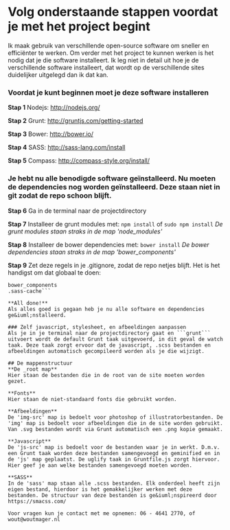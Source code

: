 # Volg onderstaande stappen voordat je met het project begint
Ik maak gebruik van verschillende open-source software om sneller en effici&euml;nter te werken. Om verder met het project te kunnen werken is het nodig dat je die software installeert. Ik leg niet in detail uit hoe je de verschillende software installeert, dat wordt op de verschillende sites duidelijker uitgelegd dan ik dat kan.

### Voordat je kunt beginnen moet je deze software installeren
**Stap 1**
Nodejs: http://nodejs.org/

**Stap 2**
Grunt: http://gruntjs.com/getting-started

**Stap 3**
Bower: http://bower.io/

**Stap 4**
SASS: http://sass-lang.com/install

**Stap 5**
Compass: http://compass-style.org/install/

### Je hebt nu alle benodigde software ge&iuml;nstalleerd. Nu moeten de dependencies nog worden ge&iuml;nstalleerd. Deze staan niet in git zodat de repo schoon blijft.
**Stap 6**
Ga in de terminal naar de projectdirectory

**Stap 7**
Installeer de grunt modules met:
```npm install``` of ```sudo npm install```
*De grunt modules staan straks in de map 'node_modules'*

**Stap 8**
Installeer de bower dependencies met:
```bower install```
*De bower dependencies staan straks in de map 'bower_components'*

**Stap 9**
Zet deze regels in je .gitignore, zodat de repo netjes blijft. Het is het handigst om dat globaal te doen:
```node_modules
bower_components
.sass-cache```

**All done!**
Als alles goed is gegaan heb je nu alle software en dependencies ge&iuml;nstalleerd.

### Zelf javascript, stylesheet, en afbeeldingen aanpassen
Als je in je terminal naar de projectdirectory gaat en ```grunt``` uitvoert wordt de default Grunt taak uitgevoerd, in dit geval de watch taak. Deze taak zorgt ervoor dat de javascript, .scss bestanden en afbeeldingen automatisch gecompileerd worden als je die wijzigt.

## De mappenstructuur
**De _root map**
Hier staan de bestanden die in de root van de site moeten worden gezet.

**Fonts**
Hier staan de niet-standaard fonts die gebruikt worden.

**Afbeeldingen**
De 'img-src' map is bedoelt voor photoshop of illustratorbestanden. De 'img' map is bedoelt voor afbeeldingen die in de site worden gebruikt. Van .svg bestanden wordt via Grunt automatisch een .png kopie gemaakt.

**Javascript**
De 'js-src' map is bedoelt voor de bestanden waar je in werkt. D.m.v. een Grunt taak worden deze bestanden samengevoegd en geminified en in de 'js' map geplaatst. De uglify taak in Gruntfile.js zorgt hiervoor. Hier geef je aan welke bestanden samengevoegd moeten worden.

**SASS**
In de 'sass' map staan alle .scss bestanden. Elk onderdeel heeft zijn eigen bestand, hierdoor is het gemakkelijker werken met deze bestanden. De structuur van deze bestanden is ge&iuml;nspireerd door https://smacss.com/

Voor vragen kun je contact met me opnemen: 06 - 4641 2770, of wout@woutmager.nl